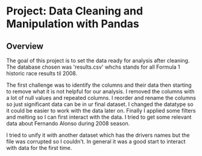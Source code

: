 # Project: Data Cleaning and Manipulation with Pandas

## Overview

The goal of this project is to set the data ready for analysis after cleaning.
The database chosen was 'results.csv' whchs stands for all Formula 1 historic race results til 2008.
 
The first challenge was to identify the columns and their data then starting to remove what it is not helpful for our analysis.
I removed the columns with a lot of null values and repeated columns. 
I reorder and rename the columns so just significant data can be in ur final dataset. 
I changed the datatype so it could be easier to work with the data later on.
Finally I applied some filters and melting so I can first interact with the data. 
I tried to get some relevant data about Fernando Alonso during 2008 season. 

I tried to unify it with another dataset which has the drivers names but the file was corrupted so I couldn't. 
In general it was a good start to interact with data for the first time.  
 



